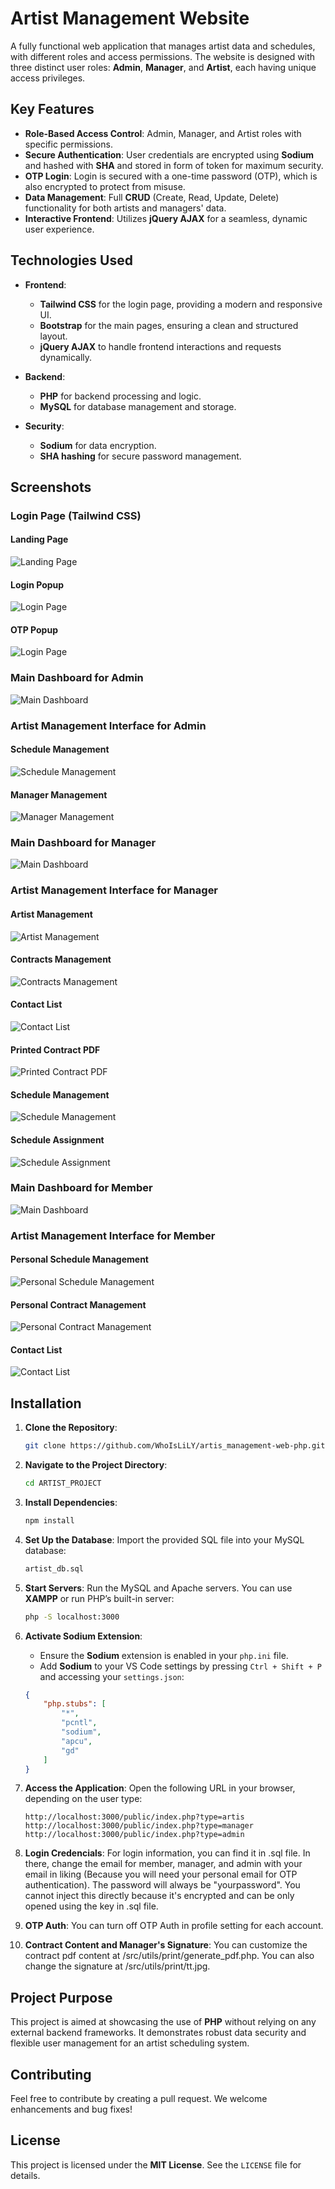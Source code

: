 # Artist Management Website

A fully functional web application that manages artist data and schedules, with different roles and access permissions. The website is designed with three distinct user roles: **Admin**, **Manager**, and **Artist**, each having unique access privileges.

## Key Features

- **Role-Based Access Control**: Admin, Manager, and Artist roles with specific permissions.
- **Secure Authentication**: User credentials are encrypted using **Sodium** and hashed with **SHA** and stored in form of token for maximum security.
- **OTP Login**: Login is secured with a one-time password (OTP), which is also encrypted to protect from misuse.
- **Data Management**: Full **CRUD** (Create, Read, Update, Delete) functionality for both artists and managers' data.
- **Interactive Frontend**: Utilizes **jQuery AJAX** for a seamless, dynamic user experience.

## Technologies Used

- **Frontend**: 
  - **Tailwind CSS** for the login page, providing a modern and responsive UI.
  - **Bootstrap** for the main pages, ensuring a clean and structured layout.
  - **jQuery AJAX** to handle frontend interactions and requests dynamically.

- **Backend**: 
  - **PHP** for backend processing and logic.
  - **MySQL** for database management and storage.

- **Security**:
  - **Sodium** for data encryption.
  - **SHA hashing** for secure password management.

## Screenshots

### Login Page (Tailwind CSS)
#### Landing Page
![Landing Page](docs/landingPage.png)
#### Login Popup
![Login Page](docs/login.png)
#### OTP Popup
![Login Page](docs/otp.png)

### Main Dashboard for Admin
![Main Dashboard](docs/mainAdmin.png)

### Artist Management Interface for Admin
#### Schedule Management
![Schedule Management](docs/admin1.png)
#### Manager Management
![Manager Management](docs/admin2.png)

### Main Dashboard for Manager
![Main Dashboard](docs/mainManager.png)

### Artist Management Interface for Manager
#### Artist Management
![Artist Management](docs/manager1.png)
#### Contracts Management
![Contracts Management](docs/manager2.png)
#### Contact List
![Contact List](docs/manager3.png)
#### Printed Contract PDF
![Printed Contract PDF](docs/manager4.png)
#### Schedule Management
![Schedule Management](docs/manager5.png)
#### Schedule Assignment
![Schedule Assignment](docs/manager6.png)

### Main Dashboard for Member
![Main Dashboard](docs/mainMember.png)

### Artist Management Interface for Member
#### Personal Schedule Management
![Personal Schedule Management](docs/member1.png)
#### Personal Contract Management
![Personal Contract Management](docs/member2.png)
#### Contact List
![Contact List](docs/member3.png)

## Installation

1. **Clone the Repository**:
    ```bash
    git clone https://github.com/WhoIsLiLY/artis_management-web-php.git
    ```

2. **Navigate to the Project Directory**:
    ```bash
    cd ARTIST_PROJECT
    ```

3. **Install Dependencies**:
    ```bash
    npm install
    ```

4. **Set Up the Database**:
    Import the provided SQL file into your MySQL database:
    ```bash
    artist_db.sql
    ```

5. **Start Servers**:
    Run the MySQL and Apache servers. You can use **XAMPP** or run PHP’s built-in server:
    ```bash
    php -S localhost:3000
    ```

6. **Activate Sodium Extension**:
    - Ensure the **Sodium** extension is enabled in your `php.ini` file.
    - Add **Sodium** to your VS Code settings by pressing `Ctrl + Shift + P` and accessing your `settings.json`:
    ```json
    {
        "php.stubs": [
            "*",
            "pcntl",
            "sodium",
            "apcu",
            "gd"
        ]
    }
    ```

7. **Access the Application**:
    Open the following URL in your browser, depending on the user type:
    ```
    http://localhost:3000/public/index.php?type=artis
    http://localhost:3000/public/index.php?type=manager
    http://localhost:3000/public/index.php?type=admin
    ```
    
8. **Login Credencials**:
   For login information, you can find it in .sql file. In there, change the email for member, manager, and admin with your email in liking (Because you will need your personal email for OTP authentication). The password will always be "yourpassword". You cannot inject this directly because it's encrypted and can be only opened using the key in .sql file.

9. **OTP Auth**:
   You can turn off OTP Auth in profile setting for each account.

10. **Contract Content and Manager's Signature**:
   You can customize the contract pdf content at /src/utils/print/generate_pdf.php. You can also change the signature at /src/utils/print/tt.jpg.

## Project Purpose

This project is aimed at showcasing the use of **PHP** without relying on any external backend frameworks. It demonstrates robust data security and flexible user management for an artist scheduling system.

## Contributing

Feel free to contribute by creating a pull request. We welcome enhancements and bug fixes!

## License

This project is licensed under the **MIT License**. See the `LICENSE` file for details.
